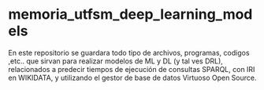 # memoria_utfsm_deep_learning_models
En este repositorio se guardara todo tipo de archivos, programas, codigos ,etc.. que sirvan para realizar modelos de ML y DL (y tal ves DRL), relacionados a predecir tiempos de ejecución de consultas SPARQL, con IRI en WIKIDATA, y utilizando el gestor de base de datos Virtuoso Open Source.
